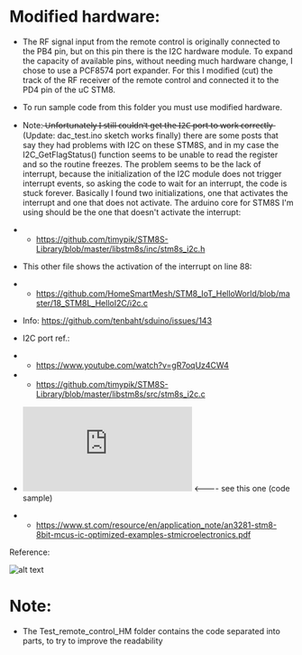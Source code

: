 # Modified hardware:
- The RF signal input from the remote control is originally connected to the PB4 pin, but on this pin there is the I2C hardware module.
To expand the capacity of available pins, without needing much hardware change, I chose to use a PCF8574 port expander.
For this I modified (cut) the track of the RF receiver of the remote control and connected it to the PD4 pin of the uC STM8.

- To run sample code from this folder you must use modified hardware.

- Note:  ̶U̶n̶f̶o̶r̶t̶u̶n̶a̶t̶e̶l̶y̶ ̶I̶ ̶s̶t̶i̶l̶l̶ ̶c̶o̶u̶l̶d̶n̶'̶t̶ ̶g̶e̶t̶ ̶t̶h̶e̶ ̶I̶2̶C̶ ̶p̶o̶r̶t̶ ̶t̶o̶ ̶w̶o̶r̶k̶ ̶c̶o̶r̶r̶e̶c̶t̶l̶y̶  (Update: dac_test.ino sketch works finally) there are some posts that say they had problems with I2C on these STM8S, and in my case the I2C_GetFlagStatus() function seems to be unable to read the register and so the routine freezes. The problem seems to be the lack of interrupt, because the initialization of the I2C module does not trigger interrupt events, so asking the code to wait for an interrupt, the code is stuck forever. Basically I found two initializations, one that activates the interrupt and one that does not activate. The arduino core for STM8S I'm using should be the one that doesn't activate the interrupt:
- - https://github.com/timypik/STM8S-Library/blob/master/libstm8s/inc/stm8s_i2c.h
- This other file shows the activation of the interrupt on line 88:
- - https://github.com/HomeSmartMesh/STM8_IoT_HelloWorld/blob/master/18_STM8L_HelloI2C/i2c.c
- Info: https://github.com/tenbaht/sduino/issues/143


- I2C port ref.:
- - https://www.youtube.com/watch?v=gR7oqUz4CW4
- - https://github.com/timypik/STM8S-Library/blob/master/libstm8s/src/stm8s_i2c.c
- ![STM8 optimized I2C examples (AN3281)](https://www.st.com/en/embedded-software/stsw-stm8004.html) <---- see this one (code sample)
- - https://www.st.com/resource/en/application_note/an3281-stm8-8bit-mcus-ic-optimized-examples-stmicroelectronics.pdf

Reference:

![alt text](https://circuitdigest.com/sites/default/files/inlineimages/u2/Arduino-Pin-Mapping-for-STM8S103F3.png?raw=true)

# Note:
- The Test_remote_control_HM folder contains the code separated into parts, to try to improve the readability

